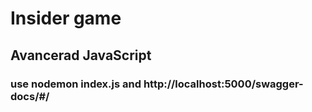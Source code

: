 # Insider game
## Avancerad JavaScript
### use nodemon index.js and http://localhost:5000/swagger-docs/#/
